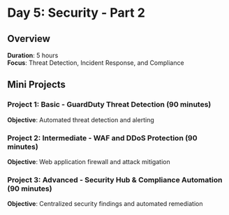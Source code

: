 # Day 5: Security - Part 2

## Overview
**Duration**: 5 hours  
**Focus**: Threat Detection, Incident Response, and Compliance

## Mini Projects

### Project 1: Basic - GuardDuty Threat Detection (90 minutes)
**Objective**: Automated threat detection and alerting

### Project 2: Intermediate - WAF and DDoS Protection (90 minutes)
**Objective**: Web application firewall and attack mitigation

### Project 3: Advanced - Security Hub & Compliance Automation (90 minutes)
**Objective**: Centralized security findings and automated remediation

